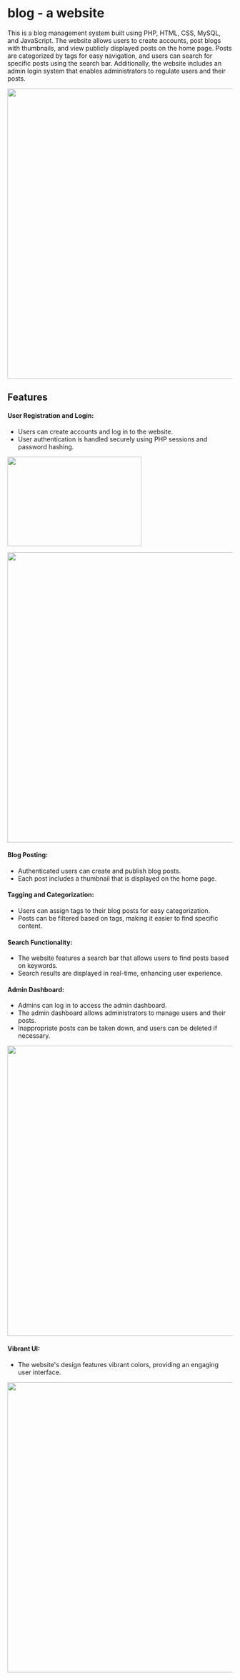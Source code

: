 # blog - a website
This is a blog management system built using PHP, HTML, CSS, MySQL, and JavaScript. The website allows users to create accounts, post blogs with thumbnails, and view publicly displayed posts on the home page. Posts are categorized by tags for easy navigation, and users can search for specific posts using the search bar. Additionally, the website includes an admin login system that enables administrators to regulate users and their posts.
<p>
<img src="https://github.com/meghabyte-og/blog/assets/135510418/caf72773-e7d6-4286-8e1c-ee7c43de5ada" width="650" >
</p>



## Features
#### User Registration and Login:
* Users can create accounts and log in to the website.
* User authentication is handled securely using PHP sessions and password hashing.
<p>
<img src="https://github.com/meghabyte-og/blog/assets/135510418/898f8777-40d8-47a1-9445-c1f60150b78d" width="300" height="200">
</p>
<p>
<img src="https://github.com/meghabyte-og/blog/assets/135510418/6d0f748d-0ef5-47c0-ad74-bd88a1cbf551" width="650">
</p>


#### Blog Posting:
* Authenticated users can create and publish blog posts.
* Each post includes a thumbnail that is displayed on the home page.




#### Tagging and Categorization:
* Users can assign tags to their blog posts for easy categorization.
* Posts can be filtered based on tags, making it easier to find specific content.

#### Search Functionality:
* The website features a search bar that allows users to find posts based on keywords.
* Search results are displayed in real-time, enhancing user experience.

#### Admin Dashboard:
* Admins can log in to access the admin dashboard.
* The admin dashboard allows administrators to manage users and their posts.
* Inappropriate posts can be taken down, and users can be deleted if necessary.
<p>
<img src="https://github.com/meghabyte-og/blog/assets/135510418/1f6689fd-4799-4cc5-b34a-d3098df6d380" width="650">
</p>


#### Vibrant UI:
* The website's design features vibrant colors, providing an engaging user interface.
<p>
<img src="https://github.com/meghabyte-og/blog/assets/135510418/76f28df4-ab8f-4b4a-8093-67352c2733df" width="650">
</p>
